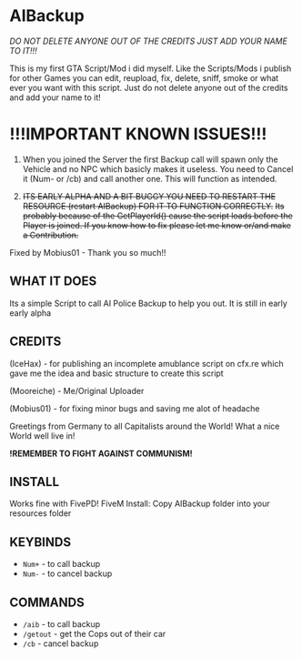 # AIBackup
*DO NOT DELETE ANYONE OUT OF THE CREDITS JUST ADD YOUR NAME TO IT!!!*

This is my first GTA Script/Mod i did myself. Like the Scripts/Mods i publish for other Games you can edit, reupload, fix, delete, sniff, smoke or what ever you want with this script. Just do not delete anyone out of the credits and add your name to it!

# !!!IMPORTANT KNOWN ISSUES!!!
1. When you joined the Server the first Backup call will spawn only the Vehicle and no NPC which basicly makes it useless. You need to Cancel it (Num- or /cb) and call another one. This will function as intended.

2. ~~ITS EARLY ALPHA AND A BIT BUGGY YOU NEED TO RESTART THE RESOURCE (restart AIBackup) FOR IT TO FUNCTION CORRECTLY.~~
~~Its probably because of the GetPlayerId() cause the script loads before the Player is joined. If you know how to fix please let me know or/and make a Contribution.~~

Fixed by Mobius01 - Thank you so much!!

## WHAT IT DOES
Its a simple Script to call AI Police Backup to help you out. It is still in early early alpha

## CREDITS 

(IceHax) - for publishing an incomplete amublance script on cfx.re which gave me the idea and basic structure to create this script

(Mooreiche) - Me/Original Uploader

(Mobius01) - for fixing minor bugs and saving me alot of headache

Greetings from Germany to all Capitalists around the World! What a nice World well live in! 

**!REMEMBER TO FIGHT AGAINST COMMUNISM!**

## INSTALL 

Works fine with FivePD! FiveM Install: Copy AIBackup folder into your resources folder


## KEYBINDS  
- `Num+` - to call backup
- `Num-` - to cancel backup

## COMMANDS 

- `/aib` - to call backup
- `/getout` - get the Cops out of their car
- `/cb` - cancel backup
